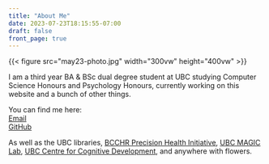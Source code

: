 ```yaml
---
title: "About Me"
date: 2023-07-23T18:15:55-07:00
draft: false 
front_page: true
---
```

{{< figure src="may23-photo.jpg" width="300vw" height="400vw" >}}

I am a third year BA & BSc dual degree student at UBC studying Computer Science Honours and Psychology Honours, currently working on this website and a bunch of other things.

You can find me here:\
[Email](mailto:xkianarashidi@gmail.com)\
[GitHub](https://github.com/x-kiana)

As well as the UBC libraries, [BCCHR Precision Health Initiative](https://www.bcchr.ca/phi), [UBC MAGIC Lab](https://magiclab.psych.ubc.ca), [UBC Centre for Cognitive Development](https://cogdev.psych.ubc.ca), and anywhere with flowers.
